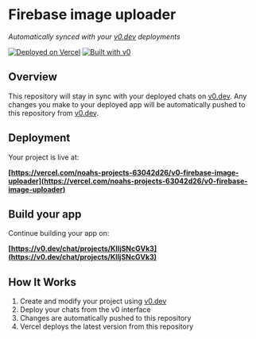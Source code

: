 # Firebase image uploader

*Automatically synced with your [v0.dev](https://v0.dev) deployments*

[![Deployed on Vercel](https://img.shields.io/badge/Deployed%20on-Vercel-black?style=for-the-badge&logo=vercel)](https://vercel.com/noahs-projects-63042d26/v0-firebase-image-uploader)
[![Built with v0](https://img.shields.io/badge/Built%20with-v0.dev-black?style=for-the-badge)](https://v0.dev/chat/projects/KIIjSNcGVk3)

## Overview

This repository will stay in sync with your deployed chats on [v0.dev](https://v0.dev).
Any changes you make to your deployed app will be automatically pushed to this repository from [v0.dev](https://v0.dev).

## Deployment

Your project is live at:

**[https://vercel.com/noahs-projects-63042d26/v0-firebase-image-uploader](https://vercel.com/noahs-projects-63042d26/v0-firebase-image-uploader)**

## Build your app

Continue building your app on:

**[https://v0.dev/chat/projects/KIIjSNcGVk3](https://v0.dev/chat/projects/KIIjSNcGVk3)**

## How It Works

1. Create and modify your project using [v0.dev](https://v0.dev)
2. Deploy your chats from the v0 interface
3. Changes are automatically pushed to this repository
4. Vercel deploys the latest version from this repository